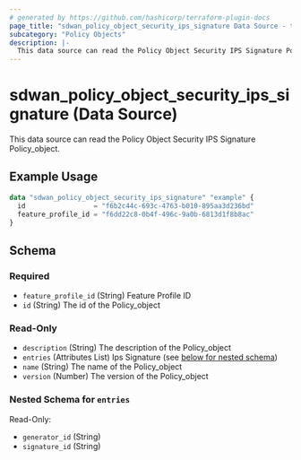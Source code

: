 ```yaml
---
# generated by https://github.com/hashicorp/terraform-plugin-docs
page_title: "sdwan_policy_object_security_ips_signature Data Source - terraform-provider-sdwan"
subcategory: "Policy Objects"
description: |-
  This data source can read the Policy Object Security IPS Signature Policy_object.
---
```


# sdwan_policy_object_security_ips_signature (Data Source)

This data source can read the Policy Object Security IPS Signature Policy_object.

## Example Usage

```terraform
data "sdwan_policy_object_security_ips_signature" "example" {
  id                 = "f6b2c44c-693c-4763-b010-895aa3d236bd"
  feature_profile_id = "f6dd22c8-0b4f-496c-9a0b-6813d1f8b8ac"
}
```

<!-- schema generated by tfplugindocs -->
## Schema

### Required

- `feature_profile_id` (String) Feature Profile ID
- `id` (String) The id of the Policy_object

### Read-Only

- `description` (String) The description of the Policy_object
- `entries` (Attributes List) Ips Signature (see [below for nested schema](#nestedatt--entries))
- `name` (String) The name of the Policy_object
- `version` (Number) The version of the Policy_object

<a id="nestedatt--entries"></a>
### Nested Schema for `entries`

Read-Only:

- `generator_id` (String)
- `signature_id` (String)
